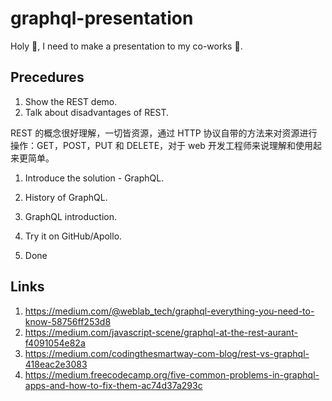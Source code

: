 # graphql-presentation

Holy 🦀️, I need to make a presentation to my co-works 🤠.

## Precedures

1. Show the REST demo.
1. Talk about disadvantages of REST.

REST 的概念很好理解，一切皆资源，通过 HTTP 协议自带的方法来对资源进行操作：GET，POST，PUT 和 DELETE，对于 web 开发工程师来说理解和使用起来更简单。

1. Introduce the solution - GraphQL.


1. History of GraphQL.
1. GraphQL introduction.
1. Try it on GitHub/Apollo.
1. Done

## Links

1. https://medium.com/@weblab_tech/graphql-everything-you-need-to-know-58756ff253d8
1. https://medium.com/javascript-scene/graphql-at-the-rest-aurant-f4091054e82a
1. https://medium.com/codingthesmartway-com-blog/rest-vs-graphql-418eac2e3083
1. https://medium.freecodecamp.org/five-common-problems-in-graphql-apps-and-how-to-fix-them-ac74d37a293c
